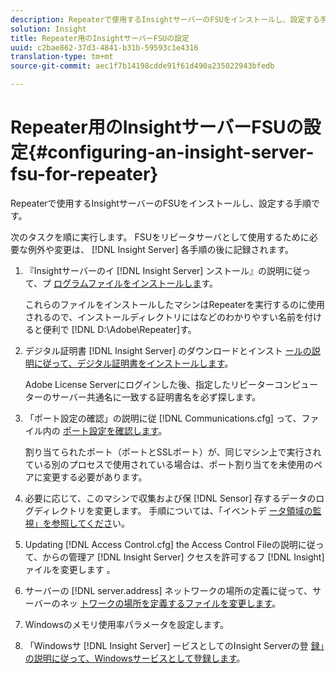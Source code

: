 ```yaml
---
description: Repeaterで使用するInsightサーバーのFSUをインストールし、設定する手順です。
solution: Insight
title: Repeater用のInsightサーバーFSUの設定
uuid: c2bae862-37d3-4841-b31b-59593c1e4316
translation-type: tm+mt
source-git-commit: aec1f7b14198cdde91f61d490a235022943bfedb

---
```



# Repeater用のInsightサーバーFSUの設定{#configuring-an-insight-server-fsu-for-repeater}

Repeaterで使用するInsightサーバーのFSUをインストールし、設定する手順です。

次のタスクを順に実行します。 FSUをリピータサーバとして使用するために必要な例外や変更は、 [!DNL Insight Server] 各手順の後に記録されます。

1. 『Insightサーバーのイ [!DNL Insight Server] ンストール』の説明に従って、プ [ログラムファイルをインストールしま](../../../../home/c-inst-svr/c-install-ins-svr/c-install-ins-svr.md#concept-1c796b4ca427474f99ec6ba34d8254cd)す。

   これらのファイルをインストールしたマシンはRepeaterを実行するのに使用されるので、インストールディレクトリにはなどのわかりやすい名前を付けると便利で [!DNL D:\Adobe\Repeater]す。

1. デジタル証明書 [!DNL Insight Server] のダウンロードとインスト [ールの説明に従って、デジタル証明書をインストールします](../../../../home/c-inst-svr/c-install-ins-svr/t-install-proc-inst-svr-dpu/c-dnld-dgtl-cert/c-dnld-dgtl-cert.md#concept-4f79c240492f4e52b6375b4b3bbefa17)。

   Adobe License Serverにログインした後、指定したリピーターコンピューターのサーバー共通名に一致する証明書名を必ず探します。

1. 「ポート設定の確認」の説明に従 [!DNL Communications.cfg] って、ファイル内の [ポート設定を確認します](../../../../home/c-inst-svr/c-install-ins-svr/t-install-proc-inst-svr-dpu/t-chk-pt-stgs.md#task-a91191b0a19e4437aa535a27c734ae64)。

   割り当てられたポート（ポートとSSLポート）が、同じマシン上で実行されている別のプロセスで使用されている場合は、ポート割り当てを未使用のペアに変更する必要があります。

1. 必要に応じて、このマシンで収集および保 [!DNL Sensor] 存するデータのログディレクトリを変更します。 手順については、「イベントデ [ータ領域の監視」を参照してくださ](../../../../home/c-inst-svr/c-admin-inst-svr/c-mntr-disk-spc/t-mntr-evt-data-spc.md#task-a54d4bd16b96437f943cd09e5d848440)い。
1. Updating [!DNL Access Control.cfg] the Access Control Fileの説明に従って、からの管理ア [!DNL Insight Server] クセスを許可するフ [!DNL Insight] ァイルを変更します [](../../../../home/c-inst-svr/c-install-ins-svr/t-install-proc-inst-svr-dpu/c-updt-accss-ctrl-file.md#concept-fb9aa0c0e0664c018528f56d01c4808d)。
1. サーバーの [!DNL server.address] ネットワークの場所の定義に従って、サーバーのネッ [トワークの場所を定義するファイルを変更します](../../../../home/c-inst-svr/c-install-ins-svr/t-install-proc-inst-svr-dpu/c-svrs-ntwk-loc/c-svrs-ntwk-loc.md#concept-87dd2aa3448c415ca1285bc445a8c649)。
1. Windowsのメモリ使用率パラメータを設定します。
1. 「Windowsサ [!DNL Insight Server] ービスとしてのInsight Serverの登 [録」の説明に従って、Windowsサービスとして登録します](../../../../home/c-inst-svr/c-install-ins-svr/t-install-proc-inst-svr-dpu/c-reg-wdws-svc.md#concept-f2c7aa891d544a2595aa01d0d796a540)。
